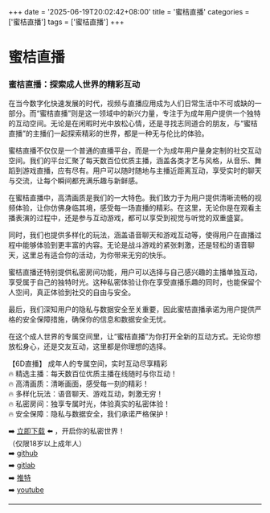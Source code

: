 +++
date = '2025-06-19T20:02:42+08:00'
title = '蜜桔直播'
categories = ['蜜桔直播']
tags = ['蜜桔直播']
+++

# 蜜桔直播

### 蜜桔直播：探索成人世界的精彩互动

在当今数字化快速发展的时代，视频与直播应用成为人们日常生活中不可或缺的一部分。而“蜜桔直播”则是这一领域中的新兴力量，专注于为成年用户提供一个独特的互动空间。无论是在闲暇时光中放松心情，还是寻找志同道合的朋友，与“蜜桔直播”的主播们一起探索精彩的世界，都是一种无与伦比的体验。

蜜桔直播不仅仅是一个普通的直播平台，而是一个为成年用户量身定制的社交互动空间。我们的平台汇聚了每天数百位优质主播，涵盖各类才艺与风格，从音乐、舞蹈到游戏直播，应有尽有。用户可以随时随地与主播近距离互动，享受实时的聊天与交流，让每个瞬间都充满乐趣与新鲜感。

在蜜桔直播中，高清画质是我们的一大特色。我们致力于为用户提供清晰流畅的视频体验，让你仿佛身临其境，感受每一场直播的精彩。在这里，无论你是在观看主播表演的过程中，还是参与互动游戏，都可以享受到视觉与听觉的双重盛宴。

同时，我们也提供多样化的玩法，涵盖语音聊天和游戏互动等，使得用户在直播过程中能够体验到更丰富的内容。无论是战斗游戏的紧张刺激，还是轻松的语音聊天，这里总有适合你的活动，为你带来无穷的快乐。

蜜桔直播还特别提供私密房间功能，用户可以选择与自己感兴趣的主播单独互动，享受属于自己的独特时光。这种私密体验让你在享受直播乐趣的同时，也能保留个人空间，真正体验到社交的自由与安全。

最后，我们深知用户的隐私与数据安全至关重要，因此蜜桔直播承诺为用户提供严格的安全保障措施，确保你的信息和数据安全无忧。

在这个成人世界的专属空间里，让“蜜桔直播”为你打开全新的互动方式。无论你想放松身心，还是交友互动，这里都是你理想的选择。

【6D直播】
成年人的专属空间，实时互动尽享精彩  
🔥 精选主播：每天数百位优质主播在线随时与你互动！  
🔥 高清画质：清晰画面，感受每一刻的精彩！  
🔥 多样化玩法：语音聊天、游戏互动，刺激无穷！  
🔥 私密房间：独享专属时光，体验真实的私密体验！  
🔥 安全保障：隐私与数据安全，我们承诺严格保护！

➡️ [立即下载](https://down123.s3.ap-east-1.amazonaws.com/down/down.html?channelCode=blog) ⬅️ ，开启你的私密世界！  
（仅限18岁以上成年人）  
➡️ [github](https://aldult-live.github.io/)  
➡️ [gitlab](https://seo-09598d.gitlab.io/)  
➡️ [推特](https://x.com/wegame33)  
➡️ [youtube](https://www.youtube.com/@6Dlive)  

---
